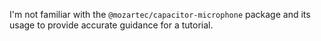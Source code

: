 I'm not familiar with the `@mozartec/capacitor-microphone` package and its usage to provide accurate guidance for a tutorial.